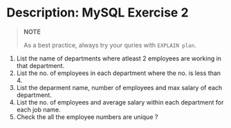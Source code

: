 # Description: MySQL Exercise 2

> **NOTE**
> 
> As a best practice, always try your quries with `EXPLAIN plan`.


1. List the name of departments where atleast 2 employees are working in that department.
2. List the no. of employees in each department where the no. is less than 4.
3. List the deparment name, number of employees and max salary of each department.
4. List the no. of employees and average salary within each department for each job name.
5. Check the all the employee numbers are unique ?
